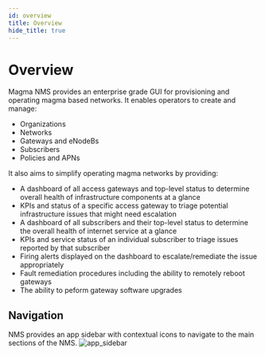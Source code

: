 ```yaml
---
id: overview
title: Overview
hide_title: true
---
```


# Overview
Magma NMS provides an enterprise grade GUI for provisioning and operating magma based networks.
It enables operators to create and manage:
- Organizations
- Networks
- Gateways and eNodeBs
- Subscribers
- Policies and APNs

It also aims to simplify operating magma networks by providing:
* A dashboard of all access gateways and top-level status to determine overall health of infrastructure components at a glance
* KPIs and status of a specific access gateway to triage potential infrastructure issues that might need escalation
* A dashboard of all subscribers and their top-level status to determine the overall health of internet service at a glance
* KPIs and service status of an individual subscriber to triage issues reported by that subscriber
* Firing alerts displayed on the dashboard to escalate/remediate the issue appropriately
* Fault remediation procedures including the ability to remotely reboot gateways
* The ability to peform gateway software upgrades

## Navigation
NMS provides an app sidebar with contextual icons to navigate to the main sections of the NMS.
![app_sidebar](/assets/nms/userguide/app_sidebar.png)
